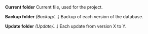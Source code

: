 **Current folder**
Current file, used for the project.

**Backup folder** *(Backup/...)*
Backup of each version of the database.

**Update folder** *(Update/...)*
Each update from version X to Y.